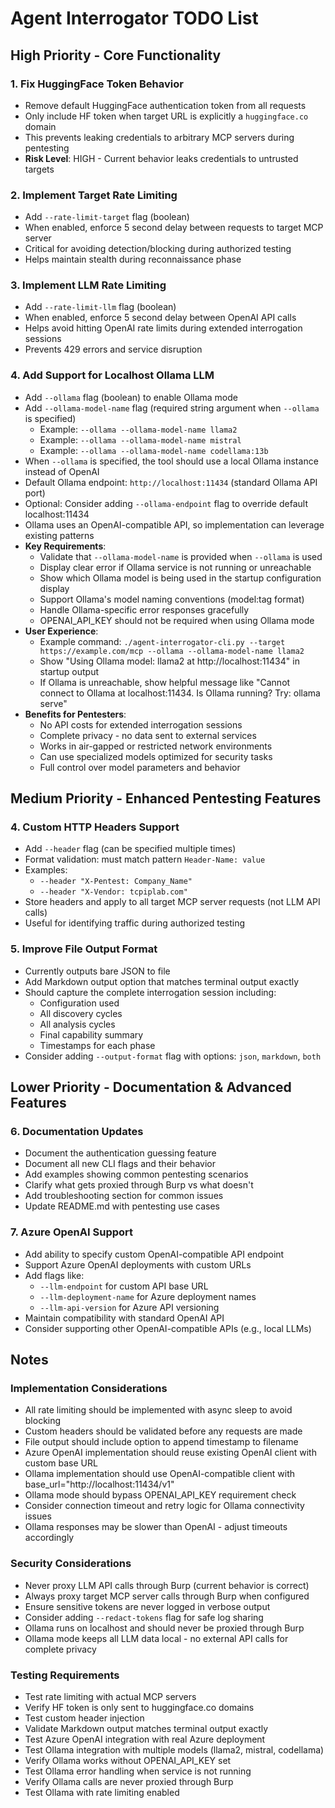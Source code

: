 # Agent Interrogator TODO List

## High Priority - Core Functionality

### 1. Fix HuggingFace Token Behavior
- Remove default HuggingFace authentication token from all requests
- Only include HF token when target URL is explicitly a `huggingface.co` domain
- This prevents leaking credentials to arbitrary MCP servers during pentesting
- **Risk Level**: HIGH - Current behavior leaks credentials to untrusted targets

### 2. Implement Target Rate Limiting
- Add `--rate-limit-target` flag (boolean)
- When enabled, enforce 5 second delay between requests to target MCP server
- Critical for avoiding detection/blocking during authorized testing
- Helps maintain stealth during reconnaissance phase

### 3. Implement LLM Rate Limiting
- Add `--rate-limit-llm` flag (boolean)
- When enabled, enforce 5 second delay between OpenAI API calls
- Helps avoid hitting OpenAI rate limits during extended interrogation sessions
- Prevents 429 errors and service disruption

### 4. Add Support for Localhost Ollama LLM
- Add `--ollama` flag (boolean) to enable Ollama mode
- Add `--ollama-model-name` flag (required string argument when `--ollama` is specified)
  - Example: `--ollama --ollama-model-name llama2`
  - Example: `--ollama --ollama-model-name mistral`
  - Example: `--ollama --ollama-model-name codellama:13b`
- When `--ollama` is specified, the tool should use a local Ollama instance instead of OpenAI
- Default Ollama endpoint: `http://localhost:11434` (standard Ollama API port)
- Optional: Consider adding `--ollama-endpoint` flag to override default localhost:11434
- Ollama uses an OpenAI-compatible API, so implementation can leverage existing patterns
- **Key Requirements**:
  - Validate that `--ollama-model-name` is provided when `--ollama` is used
  - Display clear error if Ollama service is not running or unreachable
  - Show which Ollama model is being used in the startup configuration display
  - Support Ollama's model naming conventions (model:tag format)
  - Handle Ollama-specific error responses gracefully
  - OPENAI_API_KEY should not be required when using Ollama mode
- **User Experience**:
  - Example command: `./agent-interrogator-cli.py --target https://example.com/mcp --ollama --ollama-model-name llama2`
  - Show "Using Ollama model: llama2 at http://localhost:11434" in startup output
  - If Ollama is unreachable, show helpful message like "Cannot connect to Ollama at localhost:11434. Is Ollama running? Try: ollama serve"
- **Benefits for Pentesters**:
  - No API costs for extended interrogation sessions
  - Complete privacy - no data sent to external services
  - Works in air-gapped or restricted network environments
  - Can use specialized models optimized for security tasks
  - Full control over model parameters and behavior

## Medium Priority - Enhanced Pentesting Features

### 4. Custom HTTP Headers Support
- Add `--header` flag (can be specified multiple times)
- Format validation: must match pattern `Header-Name: value`
- Examples:
  - `--header "X-Pentest: Company_Name"`
  - `--header "X-Vendor: tcpiplab.com"`
- Store headers and apply to all target MCP server requests (not LLM API calls)
- Useful for identifying traffic during authorized testing

### 5. Improve File Output Format
- Currently outputs bare JSON to file
- Add Markdown output option that matches terminal output exactly
- Should capture the complete interrogation session including:
  - Configuration used
  - All discovery cycles
  - All analysis cycles
  - Final capability summary
  - Timestamps for each phase
- Consider adding `--output-format` flag with options: `json`, `markdown`, `both`

## Lower Priority - Documentation & Advanced Features

### 6. Documentation Updates
- Document the authentication guessing feature
- Document all new CLI flags and their behavior
- Add examples showing common pentesting scenarios
- Clarify what gets proxied through Burp vs what doesn't
- Add troubleshooting section for common issues
- Update README.md with pentesting use cases

### 7. Azure OpenAI Support
- Add ability to specify custom OpenAI-compatible API endpoint
- Support Azure OpenAI deployments with custom URLs
- Add flags like:
  - `--llm-endpoint` for custom API base URL
  - `--llm-deployment-name` for Azure deployment names
  - `--llm-api-version` for Azure API versioning
- Maintain compatibility with standard OpenAI API
- Consider supporting other OpenAI-compatible APIs (e.g., local LLMs)

## Notes

### Implementation Considerations
- All rate limiting should be implemented with async sleep to avoid blocking
- Custom headers should be validated before any requests are made
- File output should include option to append timestamp to filename
- Azure OpenAI implementation should reuse existing OpenAI client with custom base URL
- Ollama implementation should use OpenAI-compatible client with base_url="http://localhost:11434/v1"
- Ollama mode should bypass OPENAI_API_KEY requirement check
- Consider connection timeout and retry logic for Ollama connectivity issues
- Ollama responses may be slower than OpenAI - adjust timeouts accordingly

### Security Considerations
- Never proxy LLM API calls through Burp (current behavior is correct)
- Always proxy target MCP server calls through Burp when configured
- Ensure sensitive tokens are never logged in verbose output
- Consider adding `--redact-tokens` flag for safe log sharing
- Ollama runs on localhost and should never be proxied through Burp
- Ollama mode keeps all LLM data local - no external API calls for complete privacy

### Testing Requirements
- Test rate limiting with actual MCP servers
- Verify HF token is only sent to huggingface.co domains
- Test custom header injection
- Validate Markdown output matches terminal output exactly
- Test Azure OpenAI integration with real Azure deployment
- Test Ollama integration with multiple models (llama2, mistral, codellama)
- Verify Ollama works without OPENAI_API_KEY set
- Test Ollama error handling when service is not running
- Verify Ollama calls are never proxied through Burp
- Test Ollama with rate limiting enabled
